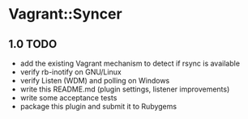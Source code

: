 # Vagrant::Syncer

## 1.0 TODO

- add the existing Vagrant mechanism to detect if rsync is available
- verify rb-inotify on GNU/Linux
- verify Listen (WDM) and polling on Windows
- write this README.md (plugin settings, listener improvements)
- write some acceptance tests
- package this plugin and submit it to Rubygems
